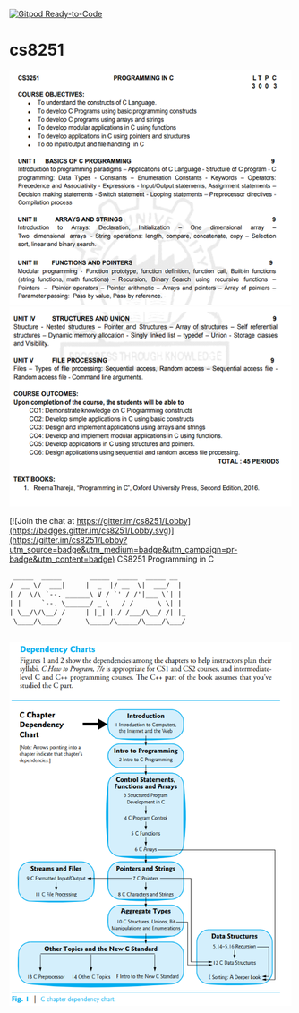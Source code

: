 [![Gitpod Ready-to-Code](https://img.shields.io/badge/Gitpod-Ready--to--Code-blue?logo=gitpod)](https://gitpod.io/#https://github.com/kgisl/cs8251) 

# cs8251

![syllabus1](/img/screenshotSyllabusCS3251.png)
![syllabus2](/img/screenshotSyllabusCS3251-2.png)

[![Join the chat at https://gitter.im/cs8251/Lobby](https://badges.gitter.im/cs8251/Lobby.svg)](https://gitter.im/cs8251/Lobby?utm_source=badge&utm_medium=badge&utm_campaign=pr-badge&utm_content=badge)
CS8251 Programming in C

```
 _____  _____       _____  _____  _____ __  
/  __ \/  ___|     |  _  |/ __  \|  ___/  | 
| /  \/\ `--. ______\ V / `' / /'|___ \`| | 
| |     `--. \______/ _ \   / /      \ \| | 
| \__/\/\__/ /     | |_| |./ /___/\__/ /| |_
 \____/\____/      \_____/\_____/\____/\___/
                                            
```

![chart](/files/DependencyChart.png)
